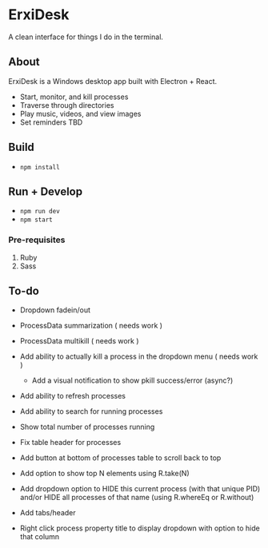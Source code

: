 # ErxiDesk

A clean interface for things I do in the terminal.

## About

ErxiDesk is a Windows desktop app built with Electron + React.

- Start, monitor, and kill processes
- Traverse through directories
- Play music, videos, and view images
- Set reminders TBD

## Build
- ```npm install```

## Run + Develop
- ```npm run dev```
- ```npm start```

### Pre-requisites
1. Ruby
2. Sass

## To-do
- Dropdown fadein/out
- ProcessData summarization ( needs work )
- ProcessData multikill ( needs work )
- Add ability to actually kill a process in the dropdown menu ( needs work )
  - Add a visual notification to show pkill success/error (async?)


- Add ability to refresh processes
- Add ability to search for running processes
- Show total number of processes running


- Fix table header for processes

- Add button at bottom of processes table to scroll back to top

- Add option to show top N elements using R.take(N)

- Add dropdown option to HIDE this current process (with that unique PID) and/or HIDE all processes of that name (using R.whereEq or R.without)

- Add tabs/header

- Right click process property title to display dropdown with option to hide that column


